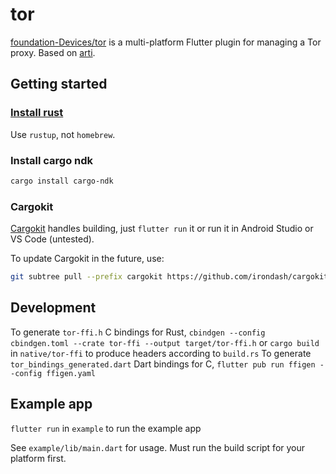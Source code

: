 <!--
SPDX-FileCopyrightText: 2022-2023 Foundation Devices Inc.

SPDX-License-Identifier: GPL-3.0-or-later
-->

# tor

[foundation-Devices/tor](https://github.com/Foundation-Devices/tor) is a multi-platform Flutter plugin for managing a Tor proxy.  Based on [arti](https://gitlab.torproject.org/tpo/core/arti).

## Getting started

### [Install rust](https://www.rust-lang.org/tools/install)

Use `rustup`, not `homebrew`.

### Install cargo ndk

```sh
cargo install cargo-ndk
```

### Cargokit

[Cargokit](https://github.com/irondash/cargokit) handles building, just `flutter run` it or run it in Android Studio or VS Code (untested).

To update Cargokit in the future, use:
```sh
git subtree pull --prefix cargokit https://github.com/irondash/cargokit.git main --squash
```

## Development

To generate `tor-ffi.h` C bindings for Rust, `cbindgen --config cbindgen.toml --crate tor-ffi --output target/tor-ffi.h` or `cargo build` in `native/tor-ffi` to produce headers according to `build.rs`
To generate `tor_bindings_generated.dart` Dart bindings for C, `flutter pub run ffigen --config ffigen.yaml`

## Example app

`flutter run` in `example` to run the example app

See `example/lib/main.dart` for usage.  Must run the build script for your platform first.
